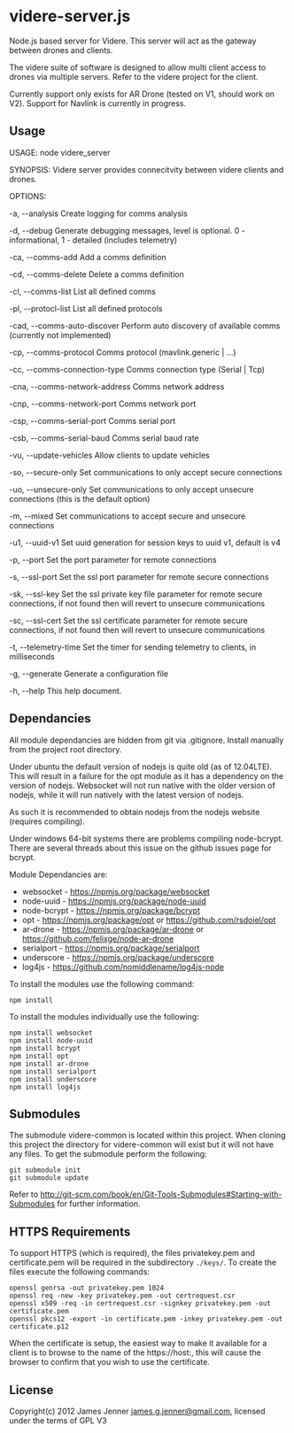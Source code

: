 videre-server.js
================

Node.js based server for Videre. This server will act as the gateway between drones and clients.

The videre suite of software is designed to allow multi client access to drones via multiple servers. Refer to the videre project for the client.

Currently support only exists for AR Drone (tested on V1, should work on V2). Support for Navlink is currently in progress.

Usage
-----

USAGE:    node videre_server

SYNOPSIS: Videre server provides connecitvity between videre clients and drones.

OPTIONS:

-a, --analysis                Create logging for comms analysis

-d, --debug                   Generate debugging messages, level is optional. 0 - informational, 1 - detailed (includes telemetry)

-ca, --comms-add              Add a comms definition

-cd, --comms-delete           Delete a comms definition

-cl, --comms-list             List all defined comms

-pl, --protocl-list           List all defined protocols

-cad, --comms-auto-discover   Perform auto discovery of available comms (currently not implemented)

-cp, --comms-protocol         Comms protocol (mavlink.generic | ...)

-cc, --comms-connection-type  Comms connection type (Serial | Tcp)

-cna, --comms-network-address Comms network address

-cnp, --comms-network-port    Comms network port

-csp, --comms-serial-port     Comms serial port

-csb, --comms-serial-baud     Comms serial baud rate

-vu, --update-vehicles        Allow clients to update vehicles

-so, --secure-only            Set communications to only accept secure connections

-uo, --unsecure-only          Set communications to only accept unsecure connections (this is the default option)

-m, --mixed                   Set communications to accept secure and unsecure connections

-u1, --uuid-v1                Set uuid generation for session keys to uuid v1, default is v4

-p, --port                    Set the port parameter for remote connections

-s, --ssl-port                Set the ssl port parameter for remote secure connections

-sk, --ssl-key                Set the ssl private key file parameter for remote secure connections, if not found then will revert to unsecure communications

-sc, --ssl-cert               Set the ssl certificate parameter for remote secure connections, if not found then will revert to unsecure communications

-t, --telemetry-time          Set the timer for sending telemetry to clients, in milliseconds

-g, --generate                Generate a configuration file

-h, --help                    This help document.


Dependancies
------------
All module dependancies are hidden from git via .gitignore. Install manually from the project root directory.

Under ubuntu the default version of nodejs is quite old (as of 12.04LTE). This will result in a failure for the opt module as it has a dependency on the version of nodejs. Websocket will not run native with the older version of nodejs, while it will run natively with the latest version of nodejs. 

As such it is recommended to obtain nodejs from the nodejs website (requires compiling).

Under windows 64-bit systems there are problems compiling node-bcrypt. There are several threads about this issue on the github issues page for bcrypt.

Module Dependancies are:
 - websocket - https://npmjs.org/package/websocket
 - node-uuid - https://npmjs.org/package/node-uuid
 - node-bcrypt - https://npmjs.org/package/bcrypt
 - opt - https://npmjs.org/package/opt or https://github.com/rsdoiel/opt
 - ar-drone - https://npmjs.org/package/ar-drone or https://github.com/felixge/node-ar-drone
 - serialport - https://npmjs.org/package/serialport
 - underscore - https://npmjs.org/package/underscore
 - log4js - https://github.com/nomiddlename/log4js-node

To install the modules use the following command:

```
npm install
```

To install the modules individually use the following:

```
npm install websocket
npm install node-uuid
npm install bcrypt
npm install opt
npm install ar-drone
npm install serialport
npm install underscore
npm install log4js
```

Submodules
----------
The submodule videre-common is located within this project. When cloning this project the directory for videre-common will exist but it will not have any files. To get the submodule perform the following:

```
git submodule init
git submodule update
```

Refer to http://git-scm.com/book/en/Git-Tools-Submodules#Starting-with-Submodules for further information.

HTTPS Requirements
------------------

To support HTTPS (which is required), the files privatekey.pem and certificate.pem will be required in the subdirectory `./keys/`. To create the files execute the following commands:

```
openssl genrsa -out privatekey.pem 1024 
openssl req -new -key privatekey.pem -out certrequest.csr 
openssl x509 -req -in certrequest.csr -signkey privatekey.pem -out certificate.pem
openssl pkcs12 -export -in certificate.pem -inkey privatekey.pem -out certificate.p12
```

When the certificate is setup, the easiest way to make it available for a client is to browse to the name of the https://host:<secure port>, this will cause the browser to confirm that you wish to use the certificate.

License
-------
Copyright(c) 2012 James Jenner james.g.jenner@gmail.com, licensed under the terms of GPL V3
